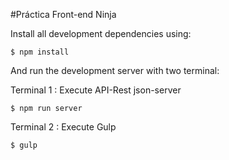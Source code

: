 #Práctica Front-end Ninja

Install all development dependencies using:

```$ npm install```

And run the development server with two terminal:

Terminal 1 : Execute API-Rest json-server

```$ npm run server ```

Terminal 2 : Execute Gulp

```$ gulp```

